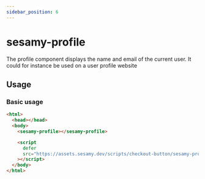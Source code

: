 ```yaml
---
sidebar_position: 6
---
```


# sesamy-profile

The profile component displays the name and email of the current user. It could for instance be used on a user profile website

## Usage

### Basic usage

```html
<html>
  <head></head>
  <body>
    <sesamy-profile></sesamy-profile>

    <script
      defer
      src="https://assets.sesamy.dev/scripts/checkout-button/sesamy-profile.min.js"
    ></script>
  </body>
</html>
```
